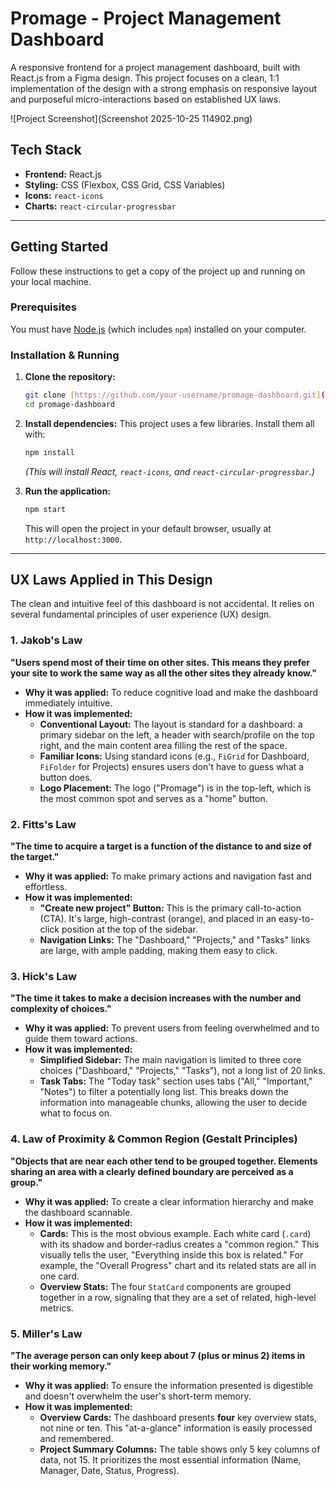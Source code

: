 # Promage - Project Management Dashboard

A responsive frontend for a project management dashboard, built with React.js from a Figma design. This project focuses on a clean, 1:1 implementation of the design with a strong emphasis on responsive layout and purposeful micro-interactions based on established UX laws.

![Project Screenshot](Screenshot 2025-10-25 114902.png)

## Tech Stack

* **Frontend:** React.js
* **Styling:** CSS (Flexbox, CSS Grid, CSS Variables)
* **Icons:** `react-icons`
* **Charts:** `react-circular-progressbar`

---

## Getting Started

Follow these instructions to get a copy of the project up and running on your local machine.

### Prerequisites

You must have [Node.js](https://nodejs.org/) (which includes `npm`) installed on your computer.

### Installation & Running

1.  **Clone the repository:**
    ```bash
    git clone [https://github.com/your-username/promage-dashboard.git](https://github.com/your-username/promage-dashboard.git)
    cd promage-dashboard
    ```

2.  **Install dependencies:**
    This project uses a few libraries. Install them all with:
    ```bash
    npm install
    ```
    *(This will install React, `react-icons`, and `react-circular-progressbar`.)*

3.  **Run the application:**
    ```bash
    npm start
    ```
    This will open the project in your default browser, usually at `http://localhost:3000`.

---

## UX Laws Applied in This Design

The clean and intuitive feel of this dashboard is not accidental. It relies on several fundamental principles of user experience (UX) design.

### 1. Jakob's Law
**"Users spend most of their time on other sites. This means they prefer your site to work the same way as all the other sites they already know."**

* **Why it was applied:** To reduce cognitive load and make the dashboard immediately intuitive.
* **How it was implemented:**
    * **Conventional Layout:** The layout is standard for a dashboard: a primary sidebar on the left, a header with search/profile on the top right, and the main content area filling the rest of the space.
    * **Familiar Icons:** Using standard icons (e.g., `FiGrid` for Dashboard, `FiFolder` for Projects) ensures users don't have to guess what a button does.
    * **Logo Placement:** The logo ("Promage") is in the top-left, which is the most common spot and serves as a "home" button.

### 2. Fitts's Law
**"The time to acquire a target is a function of the distance to and size of the target."**

* **Why it was applied:** To make primary actions and navigation fast and effortless.
* **How it was implemented:**
    * **"Create new project" Button:** This is the primary call-to-action (CTA). It's large, high-contrast (orange), and placed in an easy-to-click position at the top of the sidebar.
    * **Navigation Links:** The "Dashboard," "Projects," and "Tasks" links are large, with ample padding, making them easy to click.

### 3. Hick's Law
**"The time it takes to make a decision increases with the number and complexity of choices."**

* **Why it was applied:** To prevent users from feeling overwhelmed and to guide them toward actions.
* **How it was implemented:**
    * **Simplified Sidebar:** The main navigation is limited to three core choices ("Dashboard," "Projects," "Tasks"), not a long list of 20 links.
    * **Task Tabs:** The "Today task" section uses tabs ("All," "Important," "Notes") to filter a potentially long list. This breaks down the information into manageable chunks, allowing the user to decide what to focus on.

### 4. Law of Proximity & Common Region (Gestalt Principles)
**"Objects that are near each other tend to be grouped together. Elements sharing an area with a clearly defined boundary are perceived as a group."**

* **Why it was applied:** To create a clear information hierarchy and make the dashboard scannable.
* **How it was implemented:**
    * **Cards:** This is the most obvious example. Each white card (`.card`) with its shadow and border-radius creates a "common region." This visually tells the user, "Everything inside this box is related." For example, the "Overall Progress" chart and its related stats are all in one card.
    * **Overview Stats:** The four `StatCard` components are grouped together in a row, signaling that they are a set of related, high-level metrics.

### 5. Miller's Law
**"The average person can only keep about 7 (plus or minus 2) items in their working memory."**

* **Why it was applied:** To ensure the information presented is digestible and doesn't overwhelm the user's short-term memory.
* **How it was implemented:**
    * **Overview Cards:** The dashboard presents **four** key overview stats, not nine or ten. This "at-a-glance" information is easily processed and remembered.
    * **Project Summary Columns:** The table shows only 5 key columns of data, not 15. It prioritizes the most essential information (Name, Manager, Date, Status, Progress).